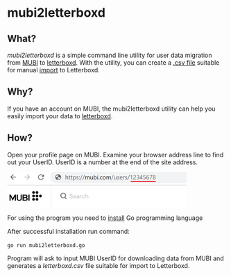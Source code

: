 # mubi2letterboxd

## What?
_mubi2letterboxd_ is a simple command line utility for user data migration from [MUBI](https://mubi.com) to [letterboxd](https://letterboxd.com). With the utility, you can create a [.csv file](https://letterboxd.com/about/importing-data/) suitable for manual [import](https://letterboxd.com/import/) to Letterboxd.

## Why?
If you have an account on MUBI, the mubi2letterboxd utility can help you easily import your data to [letterboxd](https://letterboxd.com). 

## How?
Open your profile page on MUBI. Examine your browser address line to find out your UserID. UserID is a number at the end of the site address.


![How to find UserID](images/userid_url.png "How to find UserID")

For using the program you need to [install](https://golang.org/doc/install) Go programming language

After successful installation run command:

`go run mubi2letterboxd.go`

Program will ask to input MUBI UserID for downloading data from MUBI and generates a _letterboxd.csv_ file suitable for import to Letterboxd.

